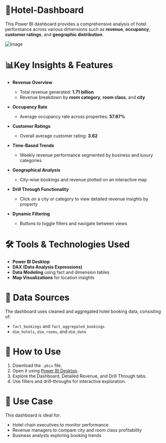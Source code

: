 # 🏨Hotel-Dashboard

This Power BI dashboard provides a comprehensive analysis of hotel performance across various dimensions such as **revenue**, **occupancy**, **customer ratings**, and **geographic distribution**.

![image](https://github.com/user-attachments/assets/809a70d8-573f-418d-96b1-f0a04fc288ed)

# 📊Key Insights & Features

- **Revenue Overview**  
  - Total revenue generated: **1.71 billion**
  - Revenue breakdown by **room category**, **room class**, and **city**

- **Occupancy Rate**
  - Average occupancy rate across properties: **57.87%**

- **Customer Ratings**
  - Overall average customer rating: **3.62**

- **Time-Based Trends**
  - Weekly revenue performance segmented by business and luxury categories

- **Geographical Analysis**
  - City-wise bookings and revenue plotted on an interactive map

- **Drill Through Functionality**
  - Click on a city or category to view detailed revenue insights by property

- **Dynamic Filtering**
  - Buttons to toggle filters and navigate between views

# 🛠️ Tools & Technologies Used

- **Power BI Desktop**
- **DAX (Data Analysis Expressions)**
- **Data Modeling** using fact and dimension tables
- **Map Visualizations** for location insights

# 📂 Data Sources

The dashboard uses cleaned and aggregated hotel booking data, consisting of:
- `fact_bookings` and `fact_aggregated_bookings`
- `dim_hotels`, `dim_rooms`, and `dim_date`


# 🚀 How to Use

1. Download the `.pbix` file.
2. Open it using [Power BI Desktop](https://powerbi.microsoft.com/desktop/).
3. Explore the Dashboard, Detailed Revenue, and Drill Through tabs.
4. Use filters and drill-throughs for interactive exploration.

# 📌 Use Case

This dashboard is ideal for:
- Hotel chain executives to monitor performance
- Revenue managers to compare city and room class profitability
- Business analysts exploring booking trends

